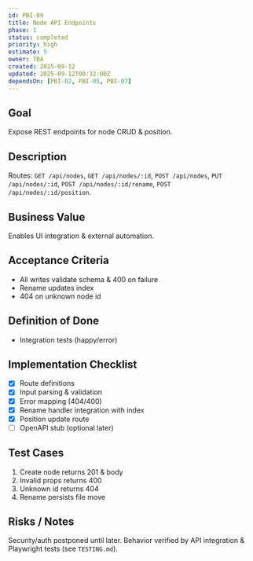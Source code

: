 ```yaml
---
id: PBI-09
title: Node API Endpoints
phase: 1
status: completed
priority: high
estimate: 5
owner: TBA
created: 2025-09-12
updated: 2025-09-12T00:32:00Z
dependsOn: [PBI-02, PBI-05, PBI-07]
---
```


## Goal
Expose REST endpoints for node CRUD & position.

## Description
Routes: `GET /api/nodes`, `GET /api/nodes/:id`, `POST /api/nodes`, `PUT /api/nodes/:id`, `POST /api/nodes/:id/rename`, `POST /api/nodes/:id/position`.

## Business Value
Enables UI integration & external automation.

## Acceptance Criteria
- All writes validate schema & 400 on failure
- Rename updates index
- 404 on unknown node id

## Definition of Done
- Integration tests (happy/error)

## Implementation Checklist
- [x] Route definitions
- [x] Input parsing & validation
- [x] Error mapping (404/400)
- [x] Rename handler integration with index
- [x] Position update route
- [ ] OpenAPI stub (optional later)

## Test Cases
1. Create node returns 201 & body
2. Invalid props returns 400
3. Unknown id returns 404
4. Rename persists file move

## Risks / Notes
Security/auth postponed until later. Behavior verified by API integration & Playwright tests (see `TESTING.md`).
